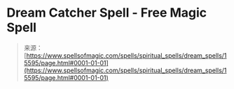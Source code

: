 <!--yml
category: 未分类
date: 2024-06-12 18:55:05
-->

# Dream Catcher Spell - Free Magic Spell

> 来源：[https://www.spellsofmagic.com/spells/spiritual_spells/dream_spells/15595/page.html#0001-01-01](https://www.spellsofmagic.com/spells/spiritual_spells/dream_spells/15595/page.html#0001-01-01)